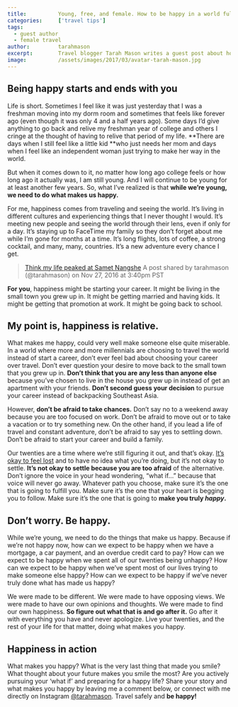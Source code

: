 ```yaml
---
title:			Young, free, and female. How to be happy in a world full of choice and pressure.
categories:		['travel tips']
tags:
  - guest author
  - female travel
author:			tarahmason
excerpt:		Travel blogger Tarah Mason writes a guest post about how to be happy in a world full of opportunities, pressures, and unlimited possibilities.
image:			/assets/images/2017/03/avatar-tarah-mason.jpg
---
```


## Being happy starts and ends with you

Life is short. Sometimes I feel like it was just yesterday that I was a freshman moving into my dorm room and sometimes that feels like forever ago (even though it was only 4 and a half years ago). Some days I’d give anything to go back and relive my freshman year of college and others I cringe at the thought of having to relive that period of my life. **There are days when I still feel like a little kid **who just needs her mom and days when I feel like an independent woman just trying to make her way in the world.

But when it comes down to it, no matter how long ago college feels or how long ago it actually was, I am still young. And I will continue to be young for at least another few years. So, what I’ve realized is that **while we’re young, we need to do what makes us happy.**

For me, happiness comes from traveling and seeing the world. It’s living in different cultures and experiencing things that I never thought I would. It’s meeting new people and seeing the world through their lens, even if only for a day. It’s staying up to FaceTime my family so they don’t forget about me while I’m gone for months at a time. It’s long flights, lots of coffee, a strong cocktail, and many, many, countries. It’s a new adventure every chance I get.

> [Think my life peaked at Samet Nangshe](https://www.instagram.com/p/BNVRYI0hIMO/)
> A post shared by tarahmason (@tarahmason) on Nov 27, 2016 at 3:40pm PST

**For you**, happiness might be starting your career. It might be living in the small town you grew up in. It might be getting married and having kids. It might be getting that promotion at work. It might be going back to school.

## My point is, happiness is relative.

What makes me happy, could very well make someone else quite miserable. In a world where more and more millennials are choosing to travel the world instead of start a career, don’t ever feel bad about choosing your career over travel. Don’t ever question your desire to move back to the small town that you grew up in. **Don’t think that you are any less than anyone else** because you’ve chosen to live in the house you grew up in instead of get an apartment with your friends. **Don’t second guess your decision** to pursue your career instead of backpacking Southeast Asia.

However, **don’t be afraid to take chances.** Don’t say no to a weekend away because you are too focused on work. Don’t be afraid to move out or to take a vacation or to try something new. On the other hand, if you lead a life of travel and constant adventure, don’t be afraid to say yes to settling down. Don’t be afraid to start your career and build a family.

Our twenties are a time where we’re still figuring it out, and that’s okay. [It’s okay to feel lost](http://www.travelwithtarah.com/its-okay-to-be-a-little-lost/) and to have no idea what you’re doing, but it’s not okay to settle. **It’s not okay to settle because you are too afraid** of the alternative. Don’t ignore the voice in your head wondering, “what if…” because that voice will never go away. Whatever path you choose, make sure it’s the one that is going to fulfill you. Make sure it’s the one that your heart is begging you to follow. Make sure it’s the one that is going to **make you truly _happy_.**

## Don’t worry. Be happy.

While we’re young, we need to do the things that make us happy. Because if we’re not happy now, how can we expect to be happy when we have a mortgage, a car payment, and an overdue credit card to pay? How can we expect to be happy when we spent all of our twenties being unhappy? How can we expect to be happy when we’ve spent most of our lives trying to make someone else happy? How can we expect to be happy if we’ve never truly done what has made us happy?

We were made to be different. We were made to have opposing views. We were made to have our own opinions and thoughts. We were made to find our own happiness. **So figure out what that is and go after it.** Go after it with everything you have and never apologize. Live your twenties, and the rest of your life for that matter, doing what makes you happy.

## **Happiness in action**

What makes you happy? What is the very last thing that made you smile? What thought about your future makes you smile the most? Are you actively pursuing your ‘what if’ and preparing for a happy life? Share your story and what makes you happy by leaving me a comment below, or connect with me directly on Instagram [@tarahmason](https://www.instagram.com/tarahmason/). Travel safely and **be happy!**
